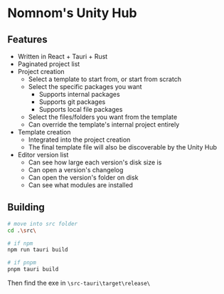 # Nomnom's Unity Hub

## Features

- Written in React + Tauri + Rust
- Paginated project list
- Project creation
  - Select a template to start from, or start from scratch
  - Select the specific packages you want
    - Supports internal packages
    - Supports git packages
    - Supports local file packages
  - Select the files/folders you want from the template
  - Can override the template's internal project entirely
- Template creation
  - Integrated into the project creation
  - The final template file will also be discoverable by the Unity Hub
- Editor version list
  - Can see how large each version's disk size is
  - Can open a version's changelog
  - Can open the version's folder on disk
  - Can see what modules are installed

## Building

```bash
# move into src folder
cd .\src\

# if npm
npm run tauri build

# if pnpm
pnpm tauri build
```

Then find the exe in `\src-tauri\target\release\`
